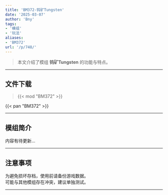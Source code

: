 ```yaml
---
title: 'BM372-钨矿Tungsten'
date: '2025-03-07'
author: 'Bny'
tags:
- '模组'
- '玩法'
aliases:
- 'BM372'
url: '/p/748/'
---
```


> 本文介绍了模组 **钨矿Tungsten** 的功能与特点。

---

## 文件下载  

> {{< mod "BM372" >}}  

{{< pan "BM372" >}}  

---

## 模组简介

>  
内容有待更新...  

---

## 注意事项

>  
为避免损坏存档，使用前请备份游戏数据。  
可能与其他模组存在冲突，建议单独测试。  

---

